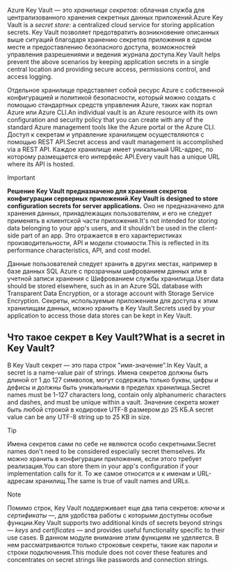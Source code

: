 <span data-ttu-id="ea62a-101">Azure Key Vault — это *хранилище секретов*: облачная служба для централизованного хранения секретных данных приложений.</span><span class="sxs-lookup"><span data-stu-id="ea62a-101">Azure Key Vault is a *secret store*: a centralized cloud service for storing application secrets.</span></span> <span data-ttu-id="ea62a-102">Key Vault позволяет предотвратить возникновение описанных выше ситуаций благодаря хранению секретов приложения в одном месте и предоставлению безопасного доступа, возможностей управления разрешениями и ведения журнала доступа.</span><span class="sxs-lookup"><span data-stu-id="ea62a-102">Key Vault helps prevent the above scenarios by keeping application secrets in a single central location and providing secure access, permissions control, and access logging.</span></span>

<span data-ttu-id="ea62a-103">Отдельное хранилище представляет собой ресурс Azure с собственной конфигурацией и политикой безопасности, который можно создать с помощью стандартных средств управления Azure, таких как портал Azure или Azure CLI.</span><span class="sxs-lookup"><span data-stu-id="ea62a-103">An individual vault is an Azure resource with its own configuration and security policy that you can create with any of the standard Azure management tools like the Azure portal or the Azure CLI.</span></span> <span data-ttu-id="ea62a-104">Доступ к секретам и управление хранилищем осуществляются с помощью REST API.</span><span class="sxs-lookup"><span data-stu-id="ea62a-104">Secret access and vault management is accomplished via a REST API.</span></span> <span data-ttu-id="ea62a-105">Каждое хранилище имеет уникальный URL-адрес, по которому размещается его интерфейс API.</span><span class="sxs-lookup"><span data-stu-id="ea62a-105">Every vault has a unique URL where its API is hosted.</span></span>

> [!IMPORTANT]
> <span data-ttu-id="ea62a-106">**Решение Key Vault предназначено для хранения секретов конфигурации серверных приложений.**</span><span class="sxs-lookup"><span data-stu-id="ea62a-106">**Key Vault is designed to store configuration secrets for server applications.**</span></span> <span data-ttu-id="ea62a-107">Оно не предназначено для хранения данных, принадлежащих пользователям, и его не следует применять в клиентской части приложения.</span><span class="sxs-lookup"><span data-stu-id="ea62a-107">It's not intended for storing data belonging to your app's users, and it shouldn't be used in the client-side part of an app.</span></span> <span data-ttu-id="ea62a-108">Это отражается в его характеристиках производительности, API и модели стоимости.</span><span class="sxs-lookup"><span data-stu-id="ea62a-108">This is reflected in its performance characteristics, API, and cost model.</span></span>
>
> <span data-ttu-id="ea62a-109">Данные пользователей следует хранить в других местах, например в базе данных SQL Azure с прозрачным шифрованием данных или в учетной записи хранения с Шифрованием службы хранилища.</span><span class="sxs-lookup"><span data-stu-id="ea62a-109">User data should be stored elsewhere, such as in an Azure SQL database with Transparent Data Encryption, or a storage account with Storage Service Encryption.</span></span> <span data-ttu-id="ea62a-110">Секреты, используемые приложением для доступа к этим хранилищам данных, можно хранить в Key Vault.</span><span class="sxs-lookup"><span data-stu-id="ea62a-110">Secrets used by your application to access those data stores can be kept in Key Vault.</span></span>

## <a name="what-is-a-secret-in-key-vault"></a><span data-ttu-id="ea62a-111">Что такое секрет в Key Vault?</span><span class="sxs-lookup"><span data-stu-id="ea62a-111">What is a secret in Key Vault?</span></span>

<span data-ttu-id="ea62a-112">В Key Vault секрет — это пара строк "имя-значение".</span><span class="sxs-lookup"><span data-stu-id="ea62a-112">In Key Vault, a secret is a name-value pair of strings.</span></span> <span data-ttu-id="ea62a-113">Имена секретов должны быть длиной от 1 до 127 символов, могут содержать только буквы, цифры и дефисы и должны быть уникальными в пределах хранилища.</span><span class="sxs-lookup"><span data-stu-id="ea62a-113">Secret names must be 1-127 characters long, contain only alphanumeric characters and dashes, and must be unique within a vault.</span></span> <span data-ttu-id="ea62a-114">Значение секрета может быть любой строкой в кодировке UTF-8 размером до 25 КБ.</span><span class="sxs-lookup"><span data-stu-id="ea62a-114">A secret value can be any UTF-8 string up to 25 KB in size.</span></span>

> [!TIP]
> <span data-ttu-id="ea62a-115">Имена секретов сами по себе не являются особо секретными.</span><span class="sxs-lookup"><span data-stu-id="ea62a-115">Secret names don't need to be considered especially secret themselves.</span></span> <span data-ttu-id="ea62a-116">Их можно хранить в конфигурации приложения, если этого требует реализация.</span><span class="sxs-lookup"><span data-stu-id="ea62a-116">You can store them in your app's configuration if your implementation calls for it.</span></span> <span data-ttu-id="ea62a-117">То же самое относится и к именам и URL-адресам хранилищ.</span><span class="sxs-lookup"><span data-stu-id="ea62a-117">The same is true of vault names and URLs.</span></span>

> [!NOTE]
> <span data-ttu-id="ea62a-118">Помимо строк, Key Vault поддерживает еще два типа секретов: *ключи* и *сертификаты* &mdash;, для удобства работы с которыми доступны особые функции.</span><span class="sxs-lookup"><span data-stu-id="ea62a-118">Key Vault supports two additional kinds of secrets beyond strings &mdash; *keys* and *certificates* &mdash; and provides useful functionality specific to their use cases.</span></span> <span data-ttu-id="ea62a-119">В данном модуле внимание этим функциям не уделяется. В нем рассматриваются только строковые секреты, такие как пароли и строки подключения.</span><span class="sxs-lookup"><span data-stu-id="ea62a-119">This module does not cover these features and concentrates on secret strings like passwords and connection strings.</span></span>
